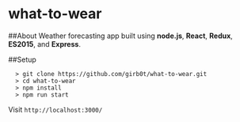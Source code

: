 # what-to-wear

##About
Weather forecasting app built using **node.js**, **React**, **Redux**, **ES2015**, and **Express**.

##Setup
```
  > git clone https://github.com/girb0t/what-to-wear.git
  > cd what-to-wear
  > npm install
  > npm run start
```
Visit `http://localhost:3000/`
